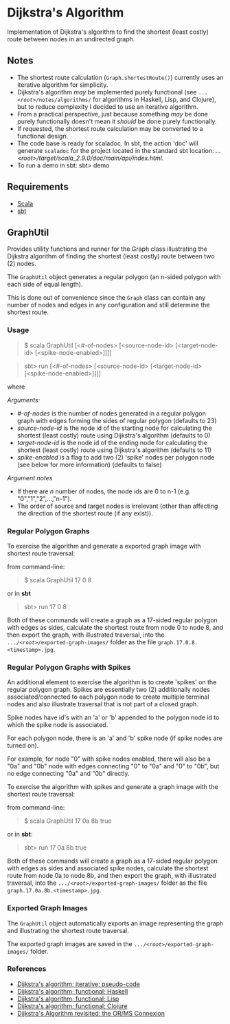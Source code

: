Dijkstra's Algorithm
====================

Implementation of Dijkstra's algorithm to find the shortest (least costly) route between nodes in an undirected graph.

Notes
-----
- The shortest route calculation (<code>Graph.shortestRoute()</code>) currently uses an iterative algorithm for simplicity.
- Dijkstra's algorithm *may* be implemented purely functional (see <code>...*\<root\>*/notes/algorithms/</code> for algorithms in Haskell, Lisp, and Clojure), but to reduce complexity I decided to use an iterative algorithm.
- From a practical perspective, just because something *may* be done purely functionally doesn't mean it *should* be done purely functionally.
- If requested, the shortest route calculation may be converted to a functional design.
- The code base is ready for scaladoc.  In sbt, the action 'doc' will generate <code>scaladoc</code> for the project located in the standard sbt location:
*...\<root\>/target/scala_2.9.0/doc/main/api/index.html*.
- To run a demo in sbt: sbt\> demo

Requirements
------------
- [Scala](http://www.scala-lang.org)
- [sbt](http://code.google.com/p/simple-build-tool/)
 
GraphUtil
---------

Provides utility functions and runner for the Graph class illustrating the Dijkstra algorithm of finding the shortest (least costly) route between two (2) nodes.

The <code>GraphUtil</code> object generates a regular polygon (an n-sided polygon with each side of equal length).

This is done out of convenience since the <code>Graph</code> class can contain any number of nodes and edges in any configuration and still determine the shortest route.

### Usage

> $ scala GraphUtil \[\<#-of-nodes\> \[\<source-node-id\> \[\<target-node-id\> \[\<spike-node-enabled\>\]\]\]\]

> sbt> run \[\<#-of-nodes\> \[\<source-node-id\> \[\<target-node-id\> \[\<spike-node-enabled\>\]\]\]\]

where

*Arguments:*
- *#-of-nodes* is the number of nodes generated in a regular polygon graph with edges forming the sides of regular polygon (defaults to 23)
- *source-node-id* is the node id of the starting node for calculating the shortest (least costly) route using Dijkstra's algorithm (defaults to 0)
- *target-node-id* is the node id of the ending node for calculating the shortest (least costly) route using Dijkstra's algorithm (defaults to 11)
- *spike-enabled* is a flag to add two (2) 'spike' nodes per polygon node (see below for more information) (defaults to false)

*Argument notes*
- If there are *n* number of nodes, the node ids are 0 to n-1 (e.g. "0","1","2",...,"n-1").
- The order of source and target nodes is irrelevant (other than affecting the direction of the shortest route (if any exist)).

### Regular Polygon Graphs

To exercise the algorithm and generate a exported graph image with shortest route traversal:

from command-line:

> $ scala GraphUtil 17 0 8

or in **sbt**

> sbt> run 17 0 8

Both of these commands will create a graph as a 17-sided regular polygon with edges as sides, calculate the
shortest route from node 0 to node 8, and then export the graph, with illustrated traversal, into the
<code>.../*\<root\>*/exported-graph-images/</code> folder as the file <code>graph.17.0.8.\<timestamp\>.jpg</code>.


### Regular Polygon Graphs with Spikes

An additional element to exercise the algorithm is to create 'spikes' on the regular polygon graph.  Spikes are
essentially two (2) additionally nodes associated/connected to each polygon node to create multiple terminal
nodes and also illustrate traversal that is not part of a closed graph.

Spike nodes have id's with an 'a' or 'b' appended to the polygon node id to which the spike node is associated.

For each polygon node, there is an 'a' and 'b' spike node (if spike nodes are turned on).

For example, for
node "0" with spike nodes enabled, there will also be a "0a" and "0b" node with edges connecting "0" to "0a"
and "0" to "0b", but no edge connecting "0a" and "0b" directly.

To exercise the algorithm with spikes and generate a graph image with the shortest route traversal:

from command-line:

> $ scala GraphUtil 17 0a 8b true

or in **sbt**:

> sbt> run 17 0a 8b true

Both of these commands will create a graph as a 17-sided regular polygon with edges as sides and associated spike
nodes, calculate the shortest route from node 0a to node 8b, and then export the graph, with illustrated traversal,
into the <code>.../*\<root\>*/exported-graph-images/</code> folder as the file <code>graph.17.0a.8b.\<timestamp\>.jpg</code>.

### Exported Graph Images

The <code>GraphUtil</code> object automatically exports an image representing the graph and illustrating the shortest route traversal.

The exported graph images are saved in the <code>.../*\<root\>*/exported-graph-images/</code> folder.

### References

- [Dijkstra's algorithm; iterative; pseudo-code](http://en.wikipedia.org/wiki/Dijkstra%27s_algorithm)
- [Dijkstra's algorithm; functional; Haskell](http://hackage.haskell.org/packages/archive/fgl/5.4.2.2/doc/html/src/Data-Graph-Inductive-Query-SP.html)
- [Dijkstra's algorithm; functional; Lisp](http://hyperlogic.wordpress.com/2010/12/07/dijkstras-algorithm-in-lisp/)
- [Dijkstra's algorithm; functional; Clojure](http://snipplr.com/view.php?codeview&id=22183)
- [Dijkstra's Algorithm revisited: the OR/MS Connexion](http://www.ifors.ms.unimelb.edu.au/tutorial/dijkstra_new/index.html)
